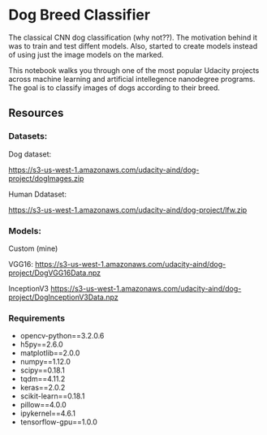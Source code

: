 # Dog Breed Classifier

The classical CNN dog classification (why not??). The motivation behind it was to train and test diffent models. Also, started to create models instead of using just the image models on the marked.


This notebook walks you through one of the most popular Udacity projects across machine learning and artificial intellegence nanodegree programs. The goal is to classify images of dogs according to their breed. 

## Resources

   ### Datasets:
   
   Dog dataset:
   
  https://s3-us-west-1.amazonaws.com/udacity-aind/dog-project/dogImages.zip
   
  Human Ddataset:
  
  https://s3-us-west-1.amazonaws.com/udacity-aind/dog-project/lfw.zip
   
  ### Models:

  Custom (mine)
  
  VGG16:
  https://s3-us-west-1.amazonaws.com/udacity-aind/dog-project/DogVGG16Data.npz
  
  InceptionV3
  https://s3-us-west-1.amazonaws.com/udacity-aind/dog-project/DogInceptionV3Data.npz

### Requirements
   <ul>
   <li>opencv-python==3.2.0.6</li>
   <li>h5py==2.6.0</li>
   <li>matplotlib==2.0.0</li>
   <li>numpy==1.12.0</li>
   <li>scipy==0.18.1</li>
   <li>tqdm==4.11.2</li>
   <li>keras==2.0.2</li>
   <li>scikit-learn==0.18.1</li>
   <li>pillow==4.0.0</li>
   <li>ipykernel==4.6.1</li>
   <li>tensorflow-gpu==1.0.0</li>
   </ul>
